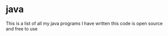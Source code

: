 # java
This is a list of all my java programs I have written 
this code is open source and free to use
